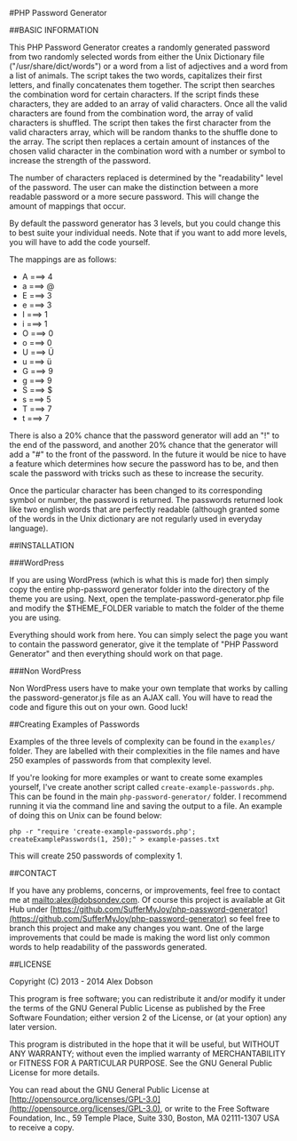 #PHP Password Generator

##BASIC INFORMATION

This PHP Password Generator creates a randomly generated password from two randomly selected words from either the Unix Dictionary file ("/usr/share/dict/words") or a word from a list of adjectives and a word from a list of animals. The script takes the two words, capitalizes their first letters, and finally concatenates them together. The script then searches the combination word for certain characters. If the script finds these characters, they are added to an array of valid characters. Once all the valid characters are found from the combination word, the array of valid characters is shuffled. The script then takes the first character from the valid characters array, which will be random thanks to the shuffle done to the array. The script then replaces a certain amount of instances of the chosen valid character in the combination word with a number or symbol to increase the strength of the password.

The number of characters replaced is determined by the "readability" level of the password. The user can make the distinction between a more readable password or a more secure password. This will change the amount of mappings that occur.

By default the password generator has 3 levels, but you could change this to best suite your individual needs. Note that if you want to add more levels, you will have to add the code yourself.

The mappings are as follows:

- A ===> 4
- a ===> @
- E ===> 3
- e ===> 3
- I ===> 1
- i ===> 1
- O ===> 0
- o ===> 0
- U ===> Ü
- u ===> ü
- G ===> 9
- g ===> 9
- S ===> $
- s ===> 5
- T ===> 7
- t ===> 7

There is also a 20% chance that the password generator will add an "!" to the end of the password, and another 20% chance that the generator will add a "#" to the front of the password. In the future it would be nice to have a feature which determines how secure the password has to be, and then scale the password with tricks such as these to increase the security.

Once the particular character has been changed to its corresponding symbol or number, the password is returned. The passwords returned look like two english words that are perfectly readable (although granted some of the words in the Unix dictionary are not regularly used in everyday language).

##INSTALLATION

###WordPress

If you are using WordPress (which is what this is made for) then simply copy the entire php-password generator folder into the directory of the theme you are using. Next, open the template-password-generator.php file and modify the $THEME_FOLDER variable to match the folder of the theme you are using.

Everything should work from here. You can simply select the page you want to contain the password generator, give it the template of "PHP Password Generator" and then everything should work on that page.

###Non WordPress

Non WordPress users have to make your own template that works by calling the password-generator.js file as an AJAX call. You will have to read the code and figure this out on your own. Good luck!

##Creating Examples of Passwords

Examples of the three levels of complexity can be found in the `examples/` folder. They are labelled with their complexities in the file names and have 250 examples of passwords from that complexity level.

If you're looking for more examples or want to create some examples yourself, I've create another script called `create-example-passwords.php`. This can be found in the main `php-password-generator/` folder. I recommend running it via the command line and saving the output to a file. An example of doing this on Unix can be found below:

```shell
php -r "require 'create-example-passwords.php'; createExamplePasswords(1, 250);" > example-passes.txt
```

This will create 250 passwords of complexity 1.

##CONTACT

If you have any problems, concerns, or improvements, feel free to contact me at [mailto:alex@dobsondev.com](alex@dobsondev.com). Of course this project is available at Git Hub under [https://github.com/SufferMyJoy/php-password-generator](https://github.com/SufferMyJoy/php-password-generator) so feel free to branch this project and make any changes you want. One of the large improvements that could be made is making the word list only common words to help readability of the passwords generated.

##LICENSE

Copyright (C) 2013 - 2014 Alex Dobson

This program is free software; you can redistribute it and/or modify it under the terms of the GNU General Public License as published by the Free Software Foundation; either version 2 of the License, or (at your option) any later version.

This program is distributed in the hope that it will be useful, but WITHOUT ANY WARRANTY; without even the implied warranty of MERCHANTABILITY or FITNESS FOR A PARTICULAR PURPOSE. See the GNU General Public License for more details.

You can read about the GNU General Public License at [http://opensource.org/licenses/GPL-3.0](http://opensource.org/licenses/GPL-3.0), or write to the Free Software Foundation, Inc., 59 Temple Place, Suite 330, Boston, MA 02111-1307 USA to receive a copy.